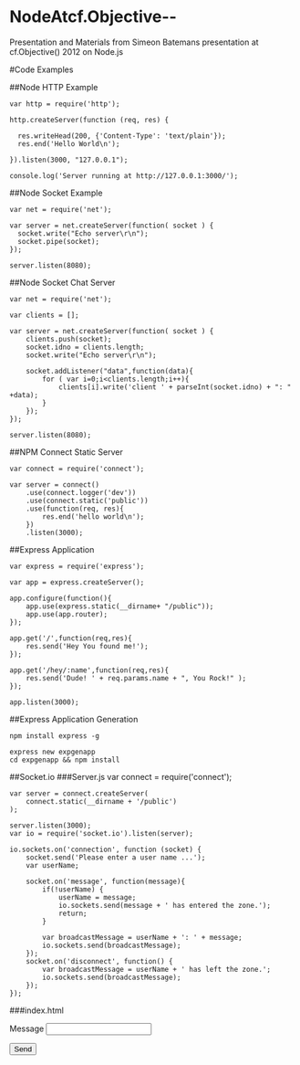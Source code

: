 NodeAtcf.Objective--
====================

Presentation and Materials from Simeon Batemans presentation at cf.Objective() 2012 on Node.js

#Code Examples

##Node HTTP Example
	
	var http = require('http');
	
	http.createServer(function (req, res) {
	
	  res.writeHead(200, {'Content-Type': 'text/plain'});
	  res.end('Hello World\n');
	
	}).listen(3000, "127.0.0.1");
	
	console.log('Server running at http://127.0.0.1:3000/');

##Node Socket Example

	var net = require('net');
	
	var server = net.createServer(function( socket ) {
	  socket.write("Echo server\r\n");
	  socket.pipe(socket);
	});
	
	server.listen(8080);
	
##Node Socket Chat Server

	var net = require('net');
	
	var clients = [];
	
	var server = net.createServer(function( socket ) {
		clients.push(socket);
		socket.idno = clients.length;
		socket.write("Echo server\r\n");
	
		socket.addListener("data",function(data){
			for ( var i=0;i<clients.length;i++){
				clients[i].write('client ' + parseInt(socket.idno) + ": " +data);
			}
		});
	});
	
	server.listen(8080);

##NPM Connect Static Server

	var connect = require('connect');
	
	var server = connect()
		.use(connect.logger('dev'))
		.use(connect.static('public'))
		.use(function(req, res){
			res.end('hello world\n');
		})
		.listen(3000);

##Express Application

	var express = require('express');

	var app = express.createServer();

	app.configure(function(){
		app.use(express.static(__dirname+ "/public"));
		app.use(app.router);
	});

	app.get('/',function(req,res){
		res.send('Hey You found me!');
	});

	app.get('/hey/:name',function(req,res){
		res.send('Dude! ' + req.params.name + ", You Rock!" );
	});

	app.listen(3000);

##Express Application Generation

	npm install express -g
	
	express new expgenapp
	cd expgenapp && npm install
	

##Socket.io
###Server.js
	var connect = require('connect'); 

	var server = connect.createServer(
		connect.static(__dirname + '/public')
	);

	server.listen(3000);
	var io = require('socket.io').listen(server);

	io.sockets.on('connection', function (socket) {
		socket.send('Please enter a user name ...');
		var userName;

		socket.on('message', function(message){
			if(!userName) {
	            userName = message;
	            io.sockets.send(message + ' has entered the zone.');
	            return;
	        }

			var broadcastMessage = userName + ': ' + message;
	        io.sockets.send(broadcastMessage);
		});
		socket.on('disconnect', function() {
	        var broadcastMessage = userName + ' has left the zone.';
	        io.sockets.send(broadcastMessage);
	    });
	});

###index.html
	<!DOCTYPE html PUBLIC "-//W3C//DTD HTML 4.01//EN">
	<html>
		<head><title>Simple Chat</title></head>
		<body>
			<div>
				<p><label for="messageText">Message</label> <input type="text" id="messageText"></p>
				<p><button id="sendButton">Send</button></p>
			</div>
			<div><ul id="messages"></ul></div>
			<script type="text/javascript" src="/socket.io/socket.io.js"></script>
			<script type="text/javascript" src="http://code.jquery.com/jquery-1.5.2.js"></script>
			<script type="text/javascript">
				$(document).ready(function() {
					var webSocket = io.connect('http://' + document.location.hostname + ':' + document.location.port);
								
					webSocket.on('connect', function() {
						$('#messages').append('<li>Connected to the server.<\/li>');
					});

					webSocket.on('message', function(message) {
						$('#messages').append('<li>' + message + '<\/li>');
					});

					webSocket.on('disconnect', function() {
						$('#messages').append('<li>Disconnected from the server.<\/li>');
					});

					$('#sendButton').bind('click', function() {
						var message = $('#messageText').val();
						webSocket.send(message);
						$('#messageText').val('');
					});
				});
			</script>
		</body>
	</html>


